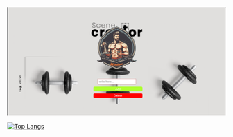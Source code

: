   <img src="./src/Screenshot 2024-04-03 130621.png" alt="альтернативный текст">

[![Top Langs](https://github-readme-stats.vercel.app/api/top-langs/?username=anuraghazra)](https://github.com/anuraghazra/github-readme-stats)
